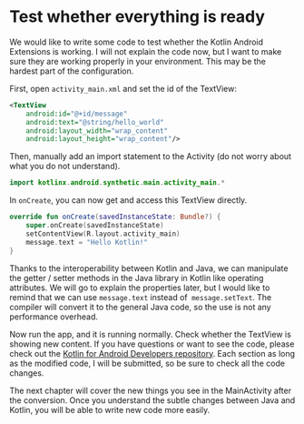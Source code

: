 # Test whether everything is ready

We would like to write some code to test whether the Kotlin Android Extensions is working. I will not explain the code now, but I want to make sure they are working properly in your environment. This may be the hardest part of the configuration.

First, open `activity_main.xml` and set the id of the TextView:
```xml
<TextView
    android:id="@+id/message"
    android:text="@string/hello_world"
    android:layout_width="wrap_content"
    android:layout_height="wrap_content"/>
```

Then, manually add an import statement to the Activity (do not worry about what you do not understand).

```kotlin
import kotlinx.android.synthetic.main.activity_main.*
```

In `onCreate`, you can now get and access this TextView directly.

```kotlin
override fun onCreate(savedInstanceState: Bundle?) {
    super.onCreate(savedInstanceState)
    setContentView(R.layout.activity_main)
    message.text = "Hello Kotlin!"
}
```

Thanks to the interoperability between Kotlin and Java, we can manipulate the getter / setter methods in the Java library in Kotlin like operating attributes. We will go to explain the properties later, but I would like to remind that we can use `message.text` instead of` message.setText`. The compiler will convert it to the general Java code, so the use is not any performance overhead.

Now run the app, and it is running normally. Check whether the TextView is showing new content. If you have questions or want to see the code, please check out the [Kotlin for Android Developers repository]. Each section as long as the modified code, I will be submitted, so be sure to check all the code changes.

The next chapter will cover the new things you see in the MainActivity after the conversion. Once you understand the subtle changes between Java and Kotlin, you will be able to write new code more easily.


[Kotlin for Android Developers repository]: https://github.com/antoniolg/Kotlin-for-Android-Developers



